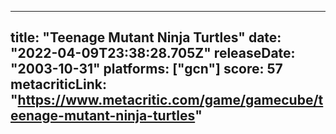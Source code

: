 
---
title: "Teenage Mutant Ninja Turtles"
date: "2022-04-09T23:38:28.705Z"
releaseDate: "2003-10-31"
platforms: ["gcn"]
score: 57
metacriticLink: "https://www.metacritic.com/game/gamecube/teenage-mutant-ninja-turtles"
---
